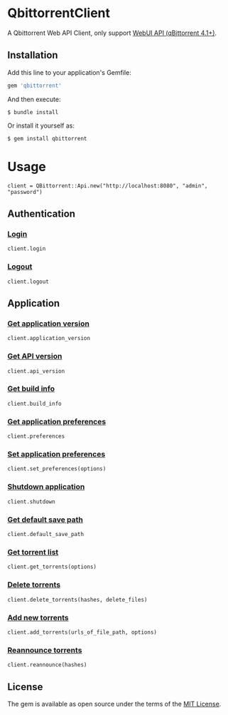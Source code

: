 # QbittorrentClient

A Qbittorrent Web API Client, only support [WebUI API (qBittorrent 4.1+)](<https://github.com/qbittorrent/qBittorrent/wiki/WebUI-API-(qBittorrent-4.1)>).

## Installation

Add this line to your application's Gemfile:

```ruby
gem 'qbittorrent'
```

And then execute:

    $ bundle install

Or install it yourself as:

    $ gem install qbittorrent

# Usage

```
client = QBittorrent::Api.new("http://localhost:8080", "admin", "password")
```

## Authentication

### **[Login](<https://github.com/qbittorrent/qBittorrent/wiki/WebUI-API-(qBittorrent-4.1)>)**

```
client.login
```

### **[Logout](<https://github.com/qbittorrent/qBittorrent/wiki/WebUI-API-(qBittorrent-4.1)#logout>)**

```
client.logout
```

## Application

### **[Get application version](<https://github.com/qbittorrent/qBittorrent/wiki/WebUI-API-(qBittorrent-4.1)#get-application-version>)**

```
client.application_version
```

### **[Get API version](<https://github.com/qbittorrent/qBittorrent/wiki/WebUI-API-(qBittorrent-4.1)#get-api-version>)**

```
client.api_version
```

### **[Get build info](<https://github.com/qbittorrent/qBittorrent/wiki/WebUI-API-(qBittorrent-4.1)#get-build-info>)**

```
client.build_info
```

### **[Get application preferences](<https://github.com/qbittorrent/qBittorrent/wiki/WebUI-API-(qBittorrent-4.1)#get-application-preferences>)**

```
client.preferences
```

### **[Set application preferences](https://github.com/qbittorrent/qBittorrent/wiki/WebUI-API-(qBittorrent-4.1)#set-application-preferences)**
```
client.set_preferences(options)
```

### **[Shutdown application](<https://github.com/qbittorrent/qBittorrent/wiki/WebUI-API-(qBittorrent-4.1)#shutdown-application>)**

```
client.shutdown
```

### **[Get default save path](<https://github.com/qbittorrent/qBittorrent/wiki/WebUI-API-(qBittorrent-4.1)#get-default-save-path>)**

```
client.default_save_path
```

### **[Get torrent list](https://github.com/qbittorrent/qBittorrent/wiki/WebUI-API-(qBittorrent-4.1)#get-torrent-list)**
```
client.get_torrents(options)
```
### **[Delete torrents](https://github.com/qbittorrent/qBittorrent/wiki/WebUI-API-(qBittorrent-4.1)#delete-torrents)**
```
client.delete_torrents(hashes, delete_files)
```
### **[Add new torrents](<https://github.com/qbittorrent/qBittorrent/wiki/WebUI-API-(qBittorrent-4.1)#add-new-torrent>)**

```
client.add_torrents(urls_of_file_path, options)
```

### **[Reannounce torrents](https://github.com/qbittorrent/qBittorrent/wiki/WebUI-API-(qBittorrent-4.1)#reannounce-torrents)**
```
client.reannounce(hashes)
```
## License

The gem is available as open source under the terms of the [MIT License](https://opensource.org/licenses/MIT).
